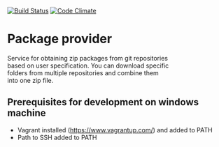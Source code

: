 [![Build Status](https://travis-ci.org/AVGTechnologies/package_provider.svg)](https://travis-ci.org/AVGTechnologies/package_provider)
[![Code Climate](https://codeclimate.com/github/AVGTechnologies/package_provider/badges/gpa.svg)](https://codeclimate.com/github/AVGTechnologies/package_provider)

Package provider
================
Service for obtaining zip packages from git repositories  
based on user specification. You can download specific  
folders from multiple repositories and combine them  
into one zip file.



Prerequisites for development on windows machine
-----------------------------
* Vagrant installed (https://www.vagrantup.com/) and added to PATH
* Path to SSH added to PATH

